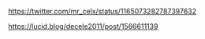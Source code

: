 https://twitter.com/mr_celx/status/1165073282787397632

https://lucid.blog/decele2011/post/1566611139
